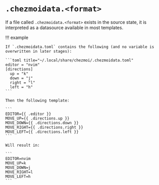 # `.chezmoidata.<format>`

If a file called `.chezmoidata.<format>` exists in the source state, it is
interpreted as a datasource available in most templates.

!!! example

    If `.chezmoidata.toml` contains the following (and no variable is
    overwritten in later stages):

    ```toml title="~/.local/share/chezmoi/.chezmoidata.toml"
    editor = "nvim"
    [directions]
      up = "k"
      down = "j"
      right = "l"
      left = "h"
    ```

    Then the following template:

    ```
    EDITOR={{ .editor }}
    MOVE_UP={{ .directions.up }}
    MOVE_DOWN={{ .directions.down }}
    MOVE_RIGHT={{ .directions.right }}
    MOVE_LEFT={{ .directions.left }}
    ```

    Will result in:

    ```
    EDITOR=nvim
    MOVE_UP=k
    MOVE_DOWN=j
    MOVE_RIGHT=l
    MOVE_LEFT=h
    ```
